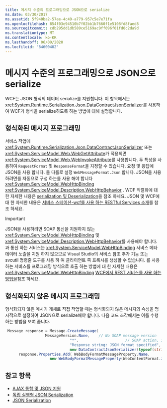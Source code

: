 ```yaml
---
title: 메시지 수준의 프로그래밍으로 JSON으로 serialize
ms.date: 03/30/2017
ms.assetid: 5f940ba2-57ee-4c49-a779-957c5e7e71fa
ms.openlocfilehash: 854f03e94510b7f02bb1b7660f1e5108fd8faed8
ms.sourcegitcommit: cdb295dd1db589ce5169ac9ff096f01fd0c2da9d
ms.translationtype: MT
ms.contentlocale: ko-KR
ms.lasthandoff: 06/09/2020
ms.locfileid: "84600402"
---
```

# <a name="serializing-in-json-with-message-level-programming"></a>메시지 수준의 프로그래밍으로 JSON으로 serialize
WCF는 JSON 형식의 데이터 serialize를 지원합니다. 이 항목에서는 <xref:System.Runtime.Serialization.Json.DataContractJsonSerializer>를 사용하여 WCF가 형식을 serialize하도록 하는 방법에 대해 설명합니다.  
  
## <a name="typed-message-programming"></a>형식화된 메시지 프로그래밍  
 서비스 작업에 <xref:System.Runtime.Serialization.Json.DataContractJsonSerializer> 또는 <xref:System.ServiceModel.Web.WebGetAttribute>가 적용되면 <xref:System.ServiceModel.Web.WebInvokeAttribute>를 사용합니다. 두 특성을 사용하여 `RequestFormat` 및 `ResponseFormat`을 지정할 수 있습니다. 요청 및 응답에 JSON을 사용 합니다. 둘 다를로 설정 `WebMessageFormat.Json` 합니다.  JSON을 사용 하려면를 자동으로 구성 하는를 사용 해야 합니다 <xref:System.ServiceModel.WebHttpBinding> <xref:System.ServiceModel.Description.WebHttpBehavior> . WCF 직렬화에 대 한 자세한 내용은 [serialization 및 Deserialization](serialization-and-deserialization.md)을 참조 하세요. JSON 및 WCF에 대 한 자세한 내용은 [서비스 스테이션-wcf를 사용 하는 RESTful Services 소개](https://docs.microsoft.com/archive/msdn-magazine/2009/january/service-station-an-introduction-to-restful-services-with-wcf)를 참조 하세요.  
  
> [!IMPORTANT]
> JSON을 사용하려면 SOAP 통신을 지원하지 않는 <xref:System.ServiceModel.WebHttpBinding> 및 <xref:System.ServiceModel.Description.WebHttpBehavior>를 사용해야 합니다. 과 통신 하는 서비스는 <xref:System.ServiceModel.WebHttpBinding> 서비스 메타 데이터 노출을 지원 하지 않으므로 Visual Studio의 서비스 참조 추가 기능 또는 svcutil 명령줄 도구를 사용 하 여 클라이언트 쪽 프록시를 생성할 수 없습니다. 를 사용 하는 서비스를 프로그래밍 방식으로 호출 하는 방법에 대 한 자세한 내용은 <xref:System.ServiceModel.WebHttpBinding> [WCF에서 REST 서비스를 사용 하는 방법을](https://docs.microsoft.com/archive/blogs/pedram/how-to-consume-rest-services-with-wcf)참조 하세요.  
  
## <a name="untyped-message-programming"></a>형식화되지 않은 메시지 프로그래밍  
 형식화되지 않은 메시기 개체로 직접 작업할 때는 형식화되지 않은 메시지의 속성을 명시적으로 설정하여 JSON으로 serialize해야 합니다. 다음 코드 조각에서는 이를 수행하는 방법을 보여 줍니다.  
  
```csharp
 Message response = Message.CreateMessage(  
                  MessageVersion.None,    // No SOAP message version  
                             "*",                     // SOAP action, ignored since this is JSON  
                             "Response string: JSON format specified", // Message body  
                             new DataContractJsonSerializer(typeof(string))); // Specify DataContractJsonSerializer  
      response.Properties.Add( WebBodyFormatMessageProperty.Name,
                    new WebBodyFormatMessageProperty(WebContentFormat.Json)); // Use JSON format  
```  
  
## <a name="see-also"></a>참고 항목

- [AJAX 통합 및 JSON 지원](ajax-integration-and-json-support.md)
- [독립 실행형 JSON Serialization](stand-alone-json-serialization.md)
- [JSON Serialization](../samples/json-serialization.md)
